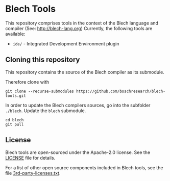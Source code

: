 # Blech Tools

This repository comprises tools in the context of the Blech language and compiler (See: http://blech-lang.org)
Currently, the following tools are available:
* `ide/` - Integrated Development Environment plugin

## Cloning this repository

This repository contains the source of the Blech compiler as its submodule.

Therefore clone with
```
git clone --recurse-submodules https://github.com/boschresearch/blech-tools.git
```

In order to update the Blech compilers sources, go into the subfolder ```./blech```. 
Update the ```blech``` submodule.

```
cd blech
git pull
```

## License

Blech tools are open-sourced under the Apache-2.0 license. See the
[LICENSE](LICENSE) file for details.

For a list of other open source components included in Blech tools, see the
file [3rd-party-licenses.txt](3rd-party-licenses.txt).
